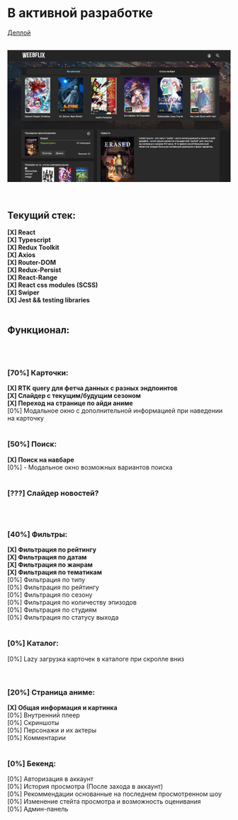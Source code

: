 <h1>В активной разработке</h1>
<a href='https://weebflix-remastered.vercel.app/'> Деплой </a>
<br>
<br>



<img src='Screenshot_1.png'></img>


<br>

<h2> Текущий стек: </h2>
<strong>[X] React </strong>  <br>
<strong>[X] Typescript </strong> <br>
<strong>[X] Redux Toolkit </strong> <br>
<strong>[X] Axios </strong> <br>
<strong>[X] Router-DOM </strong> <br>
<strong>[X] Redux-Persist </strong> <br>
<strong>[X] React-Range </strong> <br>
<strong>[X] React css modules (SCSS) </strong> <br>
<strong>[X] Swiper </strong>  <br>
<strong>[X] Jest && testing libraries </strong>  <br> <br>

<h2> Функционал: </h2> 

<br>
<br>

<h3>[70%] Карточки: </h3>
<strong>[X] RTK query для фетча данных с разных эндпоинтов </strong> 
<br>
<strong>[X] Слайдер с текущим/будущим сезоном </strong> 
<br>
<strong>[X] Переход на странице по айди аниме </strong> 
<br>
[0%] Модальное окно с дополнительной информацией при наведении на карточку

<br>
<br>

<h3>[50%] Поиск: </h3>
<strong>[X] Поиск на навбаре </strong>
<br>
[0%] - Модальное окно возможных вариантов поиска

<br>
<br>

<h3>[???] Слайдер новостей? </h3>

<br>
<br>

<h3>[40%] Фильтры: </h3>
<strong>[X] Фильтрация по рейтингу </strong> 
<br>
<strong>[X] Фильтрация по датам </strong> 
<br>
<strong>[X] Фильтрация по жанрам </strong> 
<br>
<strong>[X] Фильтрация по тематикам </strong> 
<br>
[0%] Фильтрация по типу 
<br>
[0%] Фильтрация по рейтингу  
<br>
[0%] Фильтрация по сезону 
<br>
[0%] Фильтрация по количеству эпизодов 
<br>
[0%] Фильтрация по студиям
<br>
[0%] Фильтрация по статусу выхода

<br>
<br>

<h3>[0%] Каталог: </h3>
[0%] Lazy загрузка карточек в каталоге при скролле вниз 
</br> 

<br>
<br>

<h3>[20%] Страница аниме: </h3>
<strong>[X] Общая информация и картинка</strong> 
<br>
[0%] Внутренний плеер 
<br>
[0%] Скриншоты 
<br>
[0%] Персонажи и их актеры 
<br>
[0%] Комментарии 

<br>
<br>

<h3>[0%] Бекенд: </h3>
[0%] Авторизация в аккаунт 
<br>
[0%] История просмотра (После захода в аккаунт) 
<br>
[0%] Рекоммендации основанные на последнем просмотренном шоу 
<br>
[0%] Изменение стейта просмотра и возможность оценивания 
<br>
[0%] Админ-панель 

<br> 
<br>
